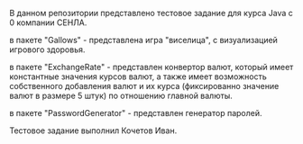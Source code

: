 В данном репозитории представлено тестовое задание для курса Java с 0 компании СЕНЛА.

в пакете "Gallows" - представлена игра "виселица", с визуализацией игрового здоровья.

в пакете "ExchangeRate" - представлен конвертор валют, который имеет константные значения курсов валют, а также имеет возможность собственного добавления валют и их курса (фиксированно значение валют в размере 5 штук) по отношению главной валюты.

в пакете "PasswordGenerator" - представлен генератор паролей.

Тестовое задание выполнил Кочетов Иван.
